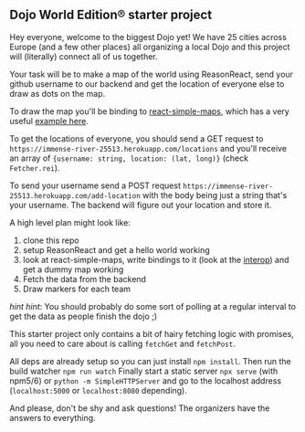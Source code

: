Dojo World Edition® starter project
---

Hey everyone, welcome to the biggest Dojo yet! We have 25 cities across Europe (and a few other places) all organizing a local Dojo and this project will (literally) connect all of us together.

Your task will be to make a map of the world using ReasonReact, send your github username to our backend and get the location of everyone else to draw as dots on the map.

To draw the map you'll be binding to [react-simple-maps](https://github.com/zcreativelabs/react-simple-maps), which has a very useful [example here](https://github.com/zcreativelabs/react-simple-maps/blob/master/examples/basic-map/pages/index.js).

To get the locations of everyone, you should send a GET request to `https://immense-river-25513.herokuapp.com/locations` and you'll receive an array of `{username: string, location: (lat, long)}` (check `Fetcher.rei`).

To send your username send a POST request `https://immense-river-25513.herokuapp.com/add-location` with the body being just a string that's your username. The backend will figure out your location and store it.

A high level plan might look like:
1) clone this repo
2) setup ReasonReact and get a hello world working
3) look at react-simple-maps, write bindings to it (look at the [interop](https://reasonml.github.io/reason-react/docs/en/interop.html)) and get a dummy map working
4) Fetch the data from the backend
5) Draw markers for each team

*hint hint*: You should probably do some sort of polling at a regular interval to get the data as people finish the dojo ;)

This starter project only contains a bit of hairy fetching logic with promises, all you need to care about is calling `fetchGet` and `fetchPost`.

All deps are already setup so you can just install `npm install`.
Then run the build watcher `npm run watch`
Finally start a static server `npx serve` (with npm5/6) or `python -m SimpleHTTPServer` and go to the localhost address (`localhost:5000` or `localhost:8080` depending).

And please, don't be shy and ask questions! The organizers have the answers to everything.
